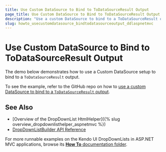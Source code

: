 ```yaml
---
title: Use Custom DataSource to Bind to ToDataSourceResult Output
page_title: Use Custom DataSource to Bind to ToDataSourceResult Output | Kendo UI DropDownList HtmlHelper
description: "Use a custom DataSource to bind to a ToDataSourceResult output in ASP.NET MVC applications."
slug: howto_usecustomdatasource_bindtodatasourceoutput_ddlaspnetmvc
---
```


# Use Custom DataSource to Bind to ToDataSourceResult Output

The demo below demonstrates how to use a Custom DataSource setup to bind to a `ToDataSourceResult` output.

To see the example, refer to the GitHub repo on how to [use a custom DataSource to bind to a `ToDataSourceResult` output](https://github.com/telerik/ui-for-aspnet-mvc-examples/tree/master/dropdownlist/KendoDropDownListCustomDataSource).

## See Also

* [Overview of the DropDownList HtmlHelper]({% slug overview_dropdownlisthelper_aspnetmvc %})
* [DropDownListBuilder API Reference](http://docs.telerik.com/kendo-ui/api/Kendo.Mvc.UI.Fluent/DropDownListBuilder)

For more runnable examples on the Kendo UI DropDownLists in ASP.NET MVC applications, browse its [**How To** documentation folder](/helpers/dropdownlist/how-to/).

